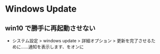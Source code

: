 # Windows Update

## win10 で勝手に再起動させない
- システム設定 > windows update > 詳細オプション > 更新を完了させるために……通知を表示します、をオンに
